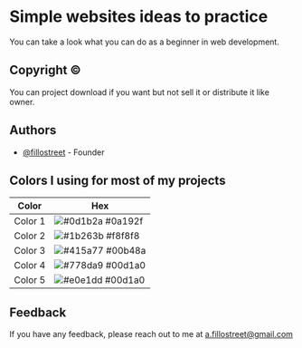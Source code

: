
# Simple websites ideas to practice

You can take a look what you can do as a beginner in web development.


## Copyright ©

You can project download if you want but not sell it or distribute it like owner.


## Authors

- [@fillostreet](https://www.github.com/fillostreet) - Founder

## Colors I using for most of my projects

| Color             | Hex                                                                |
| ----------------- | ------------------------------------------------------------------ |
| Color 1 | ![#0d1b2a](https://via.placeholder.com/10/0d1b2a?text=+) #0a192f |
| Color 2 | ![#1b263b](https://via.placeholder.com/10/1b263b?text=+) #f8f8f8 |
| Color 3 | ![#415a77](https://via.placeholder.com/10/415a77?text=+) #00b48a |
| Color 4 | ![#778da9](https://via.placeholder.com/10/778da9?text=+) #00d1a0 |
| Color 5 | ![#e0e1dd](https://via.placeholder.com/10/e0e1dd?text=+) #00d1a0 |


## Feedback

If you have any feedback, please reach out to me at a.fillostreet@gmail.com

